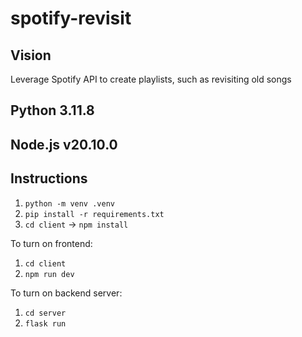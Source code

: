 # spotify-revisit

## Vision
Leverage Spotify API to create playlists, such as revisiting old songs


## Python 3.11.8
## Node.js v20.10.0

## Instructions
1. `python -m venv .venv`
2. `pip install -r requirements.txt`
3. `cd client` -> `npm install`

To turn on frontend:
1. `cd client`
2. `npm run dev`

To turn on backend server:
1. `cd server`
2. `flask run`
